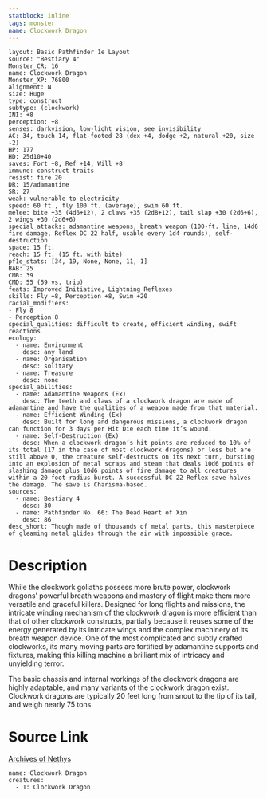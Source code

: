 ```yaml
---
statblock: inline
tags: monster
name: Clockwork Dragon
---
```

```statblock
layout: Basic Pathfinder 1e Layout
source: "Bestiary 4"
Monster_CR: 16
name: Clockwork Dragon
Monster_XP: 76800
alignment: N
size: Huge
type: construct
subtype: (clockwork)
INI: +8
perception: +8
senses: darkvision, low-light vision, see invisibility
AC: 34, touch 14, flat-footed 28 (dex +4, dodge +2, natural +20, size -2)
HP: 177
HD: 25d10+40
saves: Fort +8, Ref +14, Will +8
immune: construct traits
resist: fire 20
DR: 15/adamantine
SR: 27
weak: vulnerable to electricity
speed: 60 ft., fly 100 ft. (average), swim 60 ft.
melee: bite +35 (4d6+12), 2 claws +35 (2d8+12), tail slap +30 (2d6+6), 2 wings +30 (2d6+6)
special_attacks: adamantine weapons, breath weapon (100-ft. line, 14d6 fire damage, Reflex DC 22 half, usable every 1d4 rounds), self-destruction
space: 15 ft.
reach: 15 ft. (15 ft. with bite)
pf1e_stats: [34, 19, None, None, 11, 1]
BAB: 25
CMB: 39
CMD: 55 (59 vs. trip)
feats: Improved Initiative, Lightning Reflexes
skills: Fly +8, Perception +8, Swim +20
racial_modifiers:
- Fly 8
- Perception 8
special_qualities: difficult to create, efficient winding, swift reactions
ecology:
  - name: Environment
    desc: any land
  - name: Organisation
    desc: solitary
  - name: Treasure
    desc: none
special_abilities:
  - name: Adamantine Weapons (Ex)
    desc: The teeth and claws of a clockwork dragon are made of adamantine and have the qualities of a weapon made from that material.
  - name: Efficient Winding (Ex)
    desc: Built for long and dangerous missions, a clockwork dragon can function for 3 days per Hit Die each time it’s wound.
  - name: Self-Destruction (Ex)
    desc: When a clockwork dragon’s hit points are reduced to 10% of its total (17 in the case of most clockwork dragons) or less but are still above 0, the creature self-destructs on its next turn, bursting into an explosion of metal scraps and steam that deals 10d6 points of slashing damage plus 10d6 points of fire damage to all creatures within a 20-foot-radius burst. A successful DC 22 Reflex save halves the damage. The save is Charisma-based.
sources:
  - name: Bestiary 4
    desc: 30
  - name: Pathfinder No. 66: The Dead Heart of Xin
    desc: 86
desc_short: Though made of thousands of metal parts, this masterpiece of gleaming metal glides through the air with impossible grace.
```
# Description
While the clockwork goliaths possess more brute power, clockwork dragons’ powerful breath weapons and mastery of flight make them more versatile and graceful killers. Designed for long flights and missions, the intricate winding mechanism of the clockwork dragon is more efficient than that of other clockwork constructs, partially because it reuses some of the energy generated by its intricate wings and the complex machinery of its breath weapon device. One of the most complicated and subtly crafted clockworks, its many moving parts are fortified by adamantine supports and fixtures, making this killing machine a brilliant mix of intricacy and unyielding terror.

The basic chassis and internal workings of the clockwork dragons are highly adaptable, and many variants of the clockwork dragon exist. Clockwork dragons are typically 20 feet long from snout to the tip of its tail, and weigh nearly 75 tons.
# Source Link
[Archives of Nethys](https://aonprd.com/MonsterDisplay.aspx?ItemName=Clockwork%20Dragon)
```encounter-table
name: Clockwork Dragon
creatures:
  - 1: Clockwork Dragon
```
